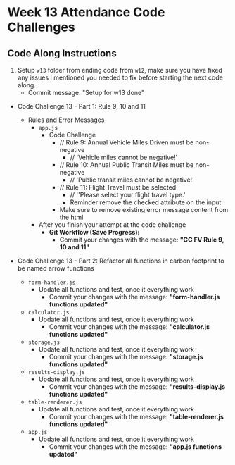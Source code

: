 # Week 13 Attendance Code Challenges

## Code Along Instructions
1. Setup `w13` folder from ending code from `w12`, make sure you have fixed any issues I mentioned you needed to fix before starting the next code along. 
    - Commit message: "Setup for w13 done"

* Code Challenge 13 - Part 1: Rule 9, 10 and 11
    - Rules and Error Messages
        - `app.js`
            - Code Challenge
                - // Rule 9: Annual Vehicle Miles Driven must be non-negative
                    - // 'Vehicle miles cannot be negative!'
                - // Rule 10: Annual Public Transit Miles must be non-negative
                    - // 'Public transit miles cannot be negative!'
                - // Rule 11: Flight Travel must be selected
                    - // ''Please select your flight travel type.'
                    - Reminder remove the checked attribute on the input
                - Make sure to remove existing error message content from the html
        - After you finish your attempt at the code challenge
            * **Git Workflow (Save Progress):**
                * Commit your changes with the message: **"CC FV Rule 9, 10 and 11"**

* Code Challenge 13 - Part 2: Refactor all functions in carbon footprint to be named arrow functions
    - `form-handler.js`
        - Update all functions and test, once it everything work
            * Commit your changes with the message: **"form-handler.js functions updated"**
    - `calculator.js`
        - Update all functions and test, once it everything work
            * Commit your changes with the message: **"calculator.js functions updated"**
    - `storage.js`
        - Update all functions and test, once it everything work
            * Commit your changes with the message: **"storage.js functions updated"**
    - `results-display.js`
        - Update all functions and test, once it everything work
            * Commit your changes with the message: **"results-display.js functions updated"**
    - `table-renderer.js`
        - Update all functions and test, once it everything work
            * Commit your changes with the message: **"table-renderer.js functions updated"**
    - `app.js`
        - Update all functions and test, once it everything work
            * Commit your changes with the message: **"app.js functions updated"**
